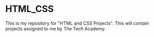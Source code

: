 # HTML_CSS
This is my repository for "HTML and CSS Projects". This will contain projects assigned to me by The Tech Academy.
